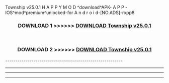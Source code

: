  Township v25.0.1 H A P P Y M O D ^download^APK- A P P -IOS^mod^premium^unlocked-for A n d r o i d-[NO.ADS]-rxpp8



<div align="center">

<h3>DOWNLOAD 1 >>>>>> <a href="https://en-mod.web.app/?en= Township v25.0.1">DOWNLOAD Township v25.0.1 </a></h3><br>

<h3>DOWNLOAD 2 >>>>>> <a href="https://en-mod.web.app/?en= Township v25.0.1">DOWNLOAD Township v25.0.1 </a></h3>

</div>
----------------------------------------------------------

----------------------------------------------------------

----------------------------------------------------------

----------------------------------------------------------



